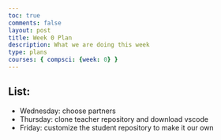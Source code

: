 ```yaml
---
toc: true
comments: false
layout: post
title: Week 0 Plan
description: What we are doing this week
type: plans
courses: { compsci: {week: 0} }
---
```


## List:
- Wednesday: choose partners
- Thursday: clone teacher repository and download vscode
- Friday: customize the student repository to make it our own